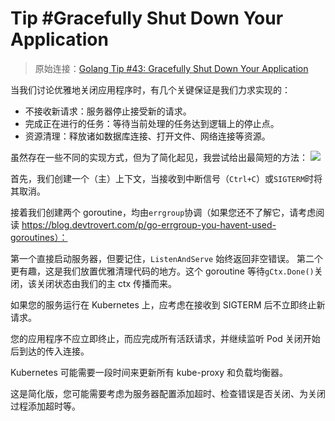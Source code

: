 # Tip #Gracefully Shut Down Your Application

> 原始连接：[Golang Tip #43: Gracefully Shut Down Your Application ](https://twitter.com/func25/status/1766104130303705226)

当我们讨论优雅地关闭应用程序时，有几个关键保证是我们力求实现的：

- 不接收新请求：服务器停止接受新的请求。
- 完成正在进行的任务：等待当前处理的任务达到逻辑上的停止点。
- 资源清理：释放诸如数据库连接、打开文件、网络连接等资源。

虽然存在一些不同的实现方式，但为了简化起见，我尝试给出最简短的方法：
![](./images/043/1.png)

首先，我们创建一个（主）上下文，当接收到中断信号（`Ctrl+C`）或`SIGTERM`时将其取消。

接着我们创建两个 goroutine，均由`errgroup`协调（如果您还不了解它，请考虑阅读 https://blog.devtrovert.com/p/go-errgroup-you-havent-used-goroutines）：

第一个直接启动服务器，但要记住，`ListenAndServe` 始终返回非空错误。
第二个更有趣，这是我们放置优雅清理代码的地方。这个 goroutine 等待`gCtx.Done()`关闭，该关闭状态由我们的主 ctx 传播而来。

如果您的服务运行在 Kubernetes 上，应考虑在接收到 SIGTERM 后不立即终止新请求。

您的应用程序不应立即终止，而应完成所有活跃请求，并继续监听 Pod 关闭开始后到达的传入连接。

Kubernetes 可能需要一段时间来更新所有 kube-proxy 和负载均衡器。

这是简化版，您可能需要考虑为服务器配置添加超时、检查错误是否关闭、为关闭过程添加超时等。
